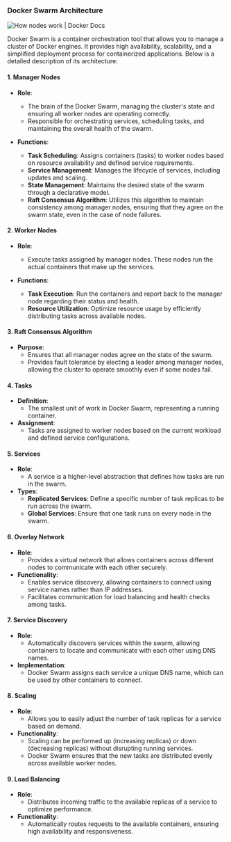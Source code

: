 ### Docker Swarm Architecture


![How nodes work | Docker Docs](https://docs.docker.com/engine/swarm/images/swarm-diagram.webp)




Docker Swarm is a container orchestration tool that allows you to manage a cluster of Docker engines. It provides high availability, scalability, and a simplified deployment process for containerized applications. Below is a detailed description of its architecture:

#### 1. **Manager Nodes**
- **Role**: 
  - The brain of the Docker Swarm, managing the cluster's state and ensuring all worker nodes are operating correctly.
  - Responsible for orchestrating services, scheduling tasks, and maintaining the overall health of the swarm.

- **Functions**:
  - **Task Scheduling**: Assigns containers (tasks) to worker nodes based on resource availability and defined service requirements.
  - **Service Management**: Manages the lifecycle of services, including updates and scaling.
  - **State Management**: Maintains the desired state of the swarm through a declarative model.
  - **Raft Consensus Algorithm**: Utilizes this algorithm to maintain consistency among manager nodes, ensuring that they agree on the swarm state, even in the case of node failures.

#### 2. **Worker Nodes**
- **Role**: 
  - Execute tasks assigned by manager nodes. These nodes run the actual containers that make up the services.

- **Functions**:
  - **Task Execution**: Run the containers and report back to the manager node regarding their status and health.
  - **Resource Utilization**: Optimize resource usage by efficiently distributing tasks across available nodes.

#### 3. **Raft Consensus Algorithm**
- **Purpose**: 
  - Ensures that all manager nodes agree on the state of the swarm.
  - Provides fault tolerance by electing a leader among manager nodes, allowing the cluster to operate smoothly even if some nodes fail.

#### 4. **Tasks**
- **Definition**: 
  - The smallest unit of work in Docker Swarm, representing a running container.
- **Assignment**: 
  - Tasks are assigned to worker nodes based on the current workload and defined service configurations.

#### 5. **Services**
- **Role**: 
  - A service is a higher-level abstraction that defines how tasks are run in the swarm.
- **Types**:
  - **Replicated Services**: Define a specific number of task replicas to be run across the swarm.
  - **Global Services**: Ensure that one task runs on every node in the swarm.

#### 6. **Overlay Network**
- **Role**: 
  - Provides a virtual network that allows containers across different nodes to communicate with each other securely.
- **Functionality**:
  - Enables service discovery, allowing containers to connect using service names rather than IP addresses.
  - Facilitates communication for load balancing and health checks among tasks.

#### 7. **Service Discovery**
- **Role**: 
  - Automatically discovers services within the swarm, allowing containers to locate and communicate with each other using DNS names.
- **Implementation**:
  - Docker Swarm assigns each service a unique DNS name, which can be used by other containers to connect.

#### 8. **Scaling**
- **Role**: 
  - Allows you to easily adjust the number of task replicas for a service based on demand.
- **Functionality**:
  - Scaling can be performed up (increasing replicas) or down (decreasing replicas) without disrupting running services.
  - Docker Swarm ensures that the new tasks are distributed evenly across available worker nodes.

#### 9. **Load Balancing**
- **Role**: 
  - Distributes incoming traffic to the available replicas of a service to optimize performance.
- **Functionality**:
  - Automatically routes requests to the available containers, ensuring high availability and responsiveness.
<!--stackedit_data:
eyJoaXN0b3J5IjpbLTEzNjQ1Mzg1MzJdfQ==
-->